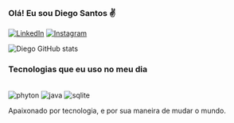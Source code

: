 
### Olá! Eu sou Diego Santos ✌️

[![LinkedIn](ttps://img.shields.io/badge/LinkedIn-0077B5?style=for-the-badge&logo=linkedin&logoColor=white)](https://www.linkedin.com/in/diego-santos-071866213/)
[![Instagram](https://img.shields.io/badge/Instagram-E4405F?style=for-the-badge&logo=instagram&logoColor=white)](https://www.instagram.com/sandevhacker2023/)



![Diego GitHub stats](https://github-readme-stats.vercel.app/api?username=sandevhacker&show_icons=true&theme=onedark)


### Tecnologias que eu uso no meu dia

<div style="display: inline_block"><br/>
<img algin="center" alt="phyton" src="https://img.shields.io/badge/Python-3776AB?style=for-the-badge&logo=python&logoColor=white" />
<img algin="center" alt="java" src="https://img.shields.io/badge/Java-ED8B00?style=for-the-badge&logo=java&logoColor=white" />
<img algin="center" alt="sqlite" src="https://img.shields.io/badge/SQLite-07405E?style=for-the-badge&logo=sqlite&logoColor=white" />
</div>

Apaixonado por tecnologia, e por sua maneira de mudar o mundo.
